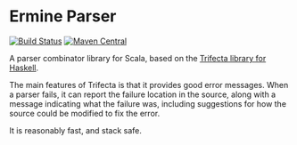 # Ermine Parser

[![Build Status](https://travis-ci.org/Verizon/ermine-parser.svg?branch=master)](https://travis-ci.org/Verizon/ermine-parser) [![Maven Central](https://maven-badges.herokuapp.com/maven-central/io.verizon.ermine/parser_2.11/badge.svg)](https://maven-badges.herokuapp.com/maven-central/io.verizon.ermine/parser_2.11)

A parser combinator library for Scala, based on the [Trifecta library for Haskell](http://hackage.haskell.org/package/trifecta).

The main features of Trifecta is that it provides good error messages. When a parser fails, it can report the failure location in the source, along with a message indicating what the failure was, including suggestions for how the source could be modified to fix the error.

It is reasonably fast, and stack safe.
